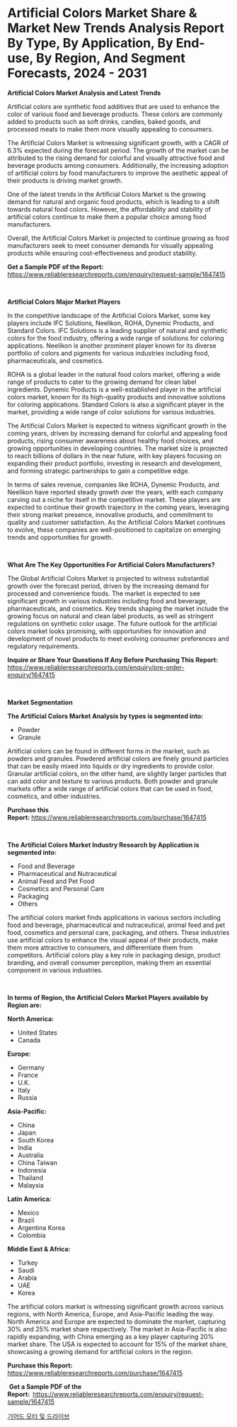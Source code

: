 <p><h1>Artificial Colors Market Share & Market New Trends Analysis Report By Type, By Application, By End-use, By Region, And Segment Forecasts, 2024 - 2031</h1></p><p><strong>Artificial Colors Market Analysis and Latest Trends</strong></p>
<p><p>Artificial colors are synthetic food additives that are used to enhance the color of various food and beverage products. These colors are commonly added to products such as soft drinks, candies, baked goods, and processed meats to make them more visually appealing to consumers.</p><p>The Artificial Colors Market is witnessing significant growth, with a CAGR of 6.3% expected during the forecast period. The growth of the market can be attributed to the rising demand for colorful and visually attractive food and beverage products among consumers. Additionally, the increasing adoption of artificial colors by food manufacturers to improve the aesthetic appeal of their products is driving market growth.</p><p>One of the latest trends in the Artificial Colors Market is the growing demand for natural and organic food products, which is leading to a shift towards natural food colors. However, the affordability and stability of artificial colors continue to make them a popular choice among food manufacturers.</p><p>Overall, the Artificial Colors Market is projected to continue growing as food manufacturers seek to meet consumer demands for visually appealing products while ensuring cost-effectiveness and product stability.</p></p>
<p><strong>Get a Sample PDF of the Report:&nbsp;</strong> <a href="https://www.reliableresearchreports.com/enquiry/request-sample/1647415">https://www.reliableresearchreports.com/enquiry/request-sample/1647415</a></p>
<p>&nbsp;</p>
<p><strong>Artificial Colors Major Market Players</strong></p>
<p><p>In the competitive landscape of the Artificial Colors Market, some key players include IFC Solutions, Neelikon, ROHA, Dynemic Products, and Standard Colors. IFC Solutions is a leading supplier of natural and synthetic colors for the food industry, offering a wide range of solutions for coloring applications. Neelikon is another prominent player known for its diverse portfolio of colors and pigments for various industries including food, pharmaceuticals, and cosmetics.</p><p>ROHA is a global leader in the natural food colors market, offering a wide range of products to cater to the growing demand for clean label ingredients. Dynemic Products is a well-established player in the artificial colors market, known for its high-quality products and innovative solutions for coloring applications. Standard Colors is also a significant player in the market, providing a wide range of color solutions for various industries.</p><p>The Artificial Colors Market is expected to witness significant growth in the coming years, driven by increasing demand for colorful and appealing food products, rising consumer awareness about healthy food choices, and growing opportunities in developing countries. The market size is projected to reach billions of dollars in the near future, with key players focusing on expanding their product portfolio, investing in research and development, and forming strategic partnerships to gain a competitive edge.</p><p>In terms of sales revenue, companies like ROHA, Dynemic Products, and Neelikon have reported steady growth over the years, with each company carving out a niche for itself in the competitive market. These players are expected to continue their growth trajectory in the coming years, leveraging their strong market presence, innovative products, and commitment to quality and customer satisfaction. As the Artificial Colors Market continues to evolve, these companies are well-positioned to capitalize on emerging trends and opportunities for growth.</p></p>
<p>&nbsp;</p>
<p><strong>What Are The Key Opportunities For Artificial Colors Manufacturers?</strong></p>
<p><p>The Global Artificial Colors Market is projected to witness substantial growth over the forecast period, driven by the increasing demand for processed and convenience foods. The market is expected to see significant growth in various industries including food and beverage, pharmaceuticals, and cosmetics. Key trends shaping the market include the growing focus on natural and clean label products, as well as stringent regulations on synthetic color usage. The future outlook for the artificial colors market looks promising, with opportunities for innovation and development of novel products to meet evolving consumer preferences and regulatory requirements.</p></p>
<p><strong>Inquire or Share Your Questions If Any Before Purchasing This Report:</strong> <a href="https://www.reliableresearchreports.com/enquiry/pre-order-enquiry/1647415">https://www.reliableresearchreports.com/enquiry/pre-order-enquiry/1647415</a></p>
<p>&nbsp;</p>
<p><strong>Market Segmentation</strong></p>
<p><strong>The Artificial Colors Market Analysis by types is segmented into:</strong></p>
<p><ul><li>Powder</li><li>Granule</li></ul></p>
<p><p>Artificial colors can be found in different forms in the market, such as powders and granules. Powdered artificial colors are finely ground particles that can be easily mixed into liquids or dry ingredients to provide color. Granular artificial colors, on the other hand, are slightly larger particles that can add color and texture to various products. Both powder and granule markets offer a wide range of artificial colors that can be used in food, cosmetics, and other industries.</p></p>
<p><strong>Purchase this Report:&nbsp;</strong><a href="https://www.reliableresearchreports.com/purchase/1647415">https://www.reliableresearchreports.com/purchase/1647415</a></p>
<p>&nbsp;</p>
<p><strong>The Artificial Colors Market Industry Research by Application is segmented into:</strong></p>
<p><ul><li>Food and Beverage</li><li>Pharmaceutical and Nutraceutical</li><li>Animal Feed and Pet Food</li><li>Cosmetics and Personal Care</li><li>Packaging</li><li>Others</li></ul></p>
<p><p>The artificial colors market finds applications in various sectors including food and beverage, pharmaceutical and nutraceutical, animal feed and pet food, cosmetics and personal care, packaging, and others. These industries use artificial colors to enhance the visual appeal of their products, make them more attractive to consumers, and differentiate them from competitors. Artificial colors play a key role in packaging design, product branding, and overall consumer perception, making them an essential component in various industries.</p></p>
<p>&nbsp;</p>
<p><strong>In terms of Region, the Artificial Colors Market Players available by Region are:</strong></p>
<p>
    <p> <strong> North America: </strong>
        <ul>
            <li>United States</li>
            <li>Canada</li>
        </ul>
        </p> 
    <p> <strong> Europe: </strong>
        <ul>
            <li>Germany</li>
            <li>France</li>
            <li>U.K.</li>
            <li>Italy</li>
            <li>Russia</li>
        </ul>
        </p> 
    <p> <strong> Asia-Pacific: </strong>
        <ul>
            <li>China</li>
            <li>Japan</li>
            <li>South Korea</li>
            <li>India</li>
            <li>Australia</li>
            <li>China Taiwan</li>
            <li>Indonesia</li>
            <li>Thailand</li>
            <li>Malaysia</li>
        </ul>
        </p> 
    <p> <strong> Latin America: </strong>
        <ul>
            <li>Mexico</li>
            <li>Brazil</li>
            <li>Argentina Korea</li>
            <li>Colombia</li>
        </ul>
        </p> 
    <p> <strong> Middle East & Africa: </strong>
        <ul>
            <li>Turkey</li>
            <li>Saudi</li>
            <li>Arabia</li>
            <li>UAE</li>
            <li>Korea</li>
        </ul>
    </p>
    </p>
<p><p>The artificial colors market is witnessing significant growth across various regions, with North America, Europe, and Asia-Pacific leading the way. North America and Europe are expected to dominate the market, capturing 30% and 25% market share respectively. The market in Asia-Pacific is also rapidly expanding, with China emerging as a key player capturing 20% market share. The USA is expected to account for 15% of the market share, showcasing a growing demand for artificial colors in the region.</p></p>
<p><strong>Purchase this Report: </strong><a href="https://www.reliableresearchreports.com/purchase/1647415">https://www.reliableresearchreports.com/purchase/1647415</a></p>
<p>&nbsp;<strong>Get a Sample PDF of the Report:&nbsp;&nbsp;</strong><a href="https://www.reliableresearchreports.com/enquiry/request-sample/1647415">https://www.reliableresearchreports.com/enquiry/request-sample/1647415</a></p>
<p><strong></strong></p>
<p><p><a href="https://github.com/jntpkh496620/Market-Research-Report-List-1/blob/main/2719057192918.md">기어드 모터 및 드라이브</a></p></p>